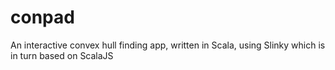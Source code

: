 # conpad
An interactive convex hull finding app, written in Scala, using Slinky which is in turn based on ScalaJS
